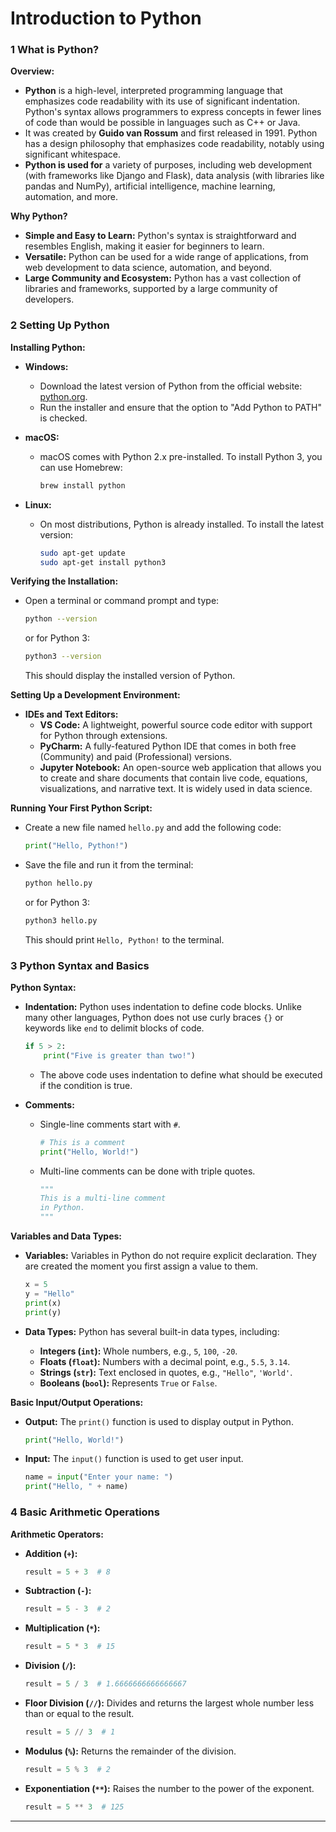 # **Introduction to Python**

### **1 What is Python?**

**Overview:**
- **Python** is a high-level, interpreted programming language that emphasizes code readability with its use of significant indentation. Python's syntax allows programmers to express concepts in fewer lines of code than would be possible in languages such as C++ or Java.
- It was created by **Guido van Rossum** and first released in 1991. Python has a design philosophy that emphasizes code readability, notably using significant whitespace.
- **Python is used for** a variety of purposes, including web development (with frameworks like Django and Flask), data analysis (with libraries like pandas and NumPy), artificial intelligence, machine learning, automation, and more.

**Why Python?**
- **Simple and Easy to Learn:** Python's syntax is straightforward and resembles English, making it easier for beginners to learn.
- **Versatile:** Python can be used for a wide range of applications, from web development to data science, automation, and beyond.
- **Large Community and Ecosystem:** Python has a vast collection of libraries and frameworks, supported by a large community of developers.

### **2 Setting Up Python**

**Installing Python:**
- **Windows:**
  - Download the latest version of Python from the official website: [python.org](https://www.python.org/downloads/).
  - Run the installer and ensure that the option to "Add Python to PATH" is checked.
  
- **macOS:**
  - macOS comes with Python 2.x pre-installed. To install Python 3, you can use Homebrew:
    ```bash
    brew install python
    ```

- **Linux:**
  - On most distributions, Python is already installed. To install the latest version:
    ```bash
    sudo apt-get update
    sudo apt-get install python3
    ```

**Verifying the Installation:**
- Open a terminal or command prompt and type:
  ```bash
  python --version
  ```
  or for Python 3:
  ```bash
  python3 --version
  ```
  This should display the installed version of Python.

**Setting Up a Development Environment:**
- **IDEs and Text Editors:**
  - **VS Code:** A lightweight, powerful source code editor with support for Python through extensions.
  - **PyCharm:** A fully-featured Python IDE that comes in both free (Community) and paid (Professional) versions.
  - **Jupyter Notebook:** An open-source web application that allows you to create and share documents that contain live code, equations, visualizations, and narrative text. It is widely used in data science.

**Running Your First Python Script:**
- Create a new file named `hello.py` and add the following code:
  ```python
  print("Hello, Python!")
  ```
- Save the file and run it from the terminal:
  ```bash
  python hello.py
  ```
  or for Python 3:
  ```bash
  python3 hello.py
  ```
  This should print `Hello, Python!` to the terminal.

### **3 Python Syntax and Basics**

**Python Syntax:**
- **Indentation:** Python uses indentation to define code blocks. Unlike many other languages, Python does not use curly braces `{}` or keywords like `end` to delimit blocks of code.
  ```python
  if 5 > 2:
      print("Five is greater than two!")
  ```
  - The above code uses indentation to define what should be executed if the condition is true.

- **Comments:**
  - Single-line comments start with `#`.
    ```python
    # This is a comment
    print("Hello, World!")
    ```
  - Multi-line comments can be done with triple quotes.
    ```python
    """
    This is a multi-line comment
    in Python.
    """
    ```

**Variables and Data Types:**
- **Variables:** Variables in Python do not require explicit declaration. They are created the moment you first assign a value to them.
  ```python
  x = 5
  y = "Hello"
  print(x)
  print(y)
  ```

- **Data Types:** Python has several built-in data types, including:
  - **Integers (`int`):** Whole numbers, e.g., `5`, `100`, `-20`.
  - **Floats (`float`):** Numbers with a decimal point, e.g., `5.5`, `3.14`.
  - **Strings (`str`):** Text enclosed in quotes, e.g., `"Hello"`, `'World'`.
  - **Booleans (`bool`):** Represents `True` or `False`.

**Basic Input/Output Operations:**
- **Output:** The `print()` function is used to display output in Python.
  ```python
  print("Hello, World!")
  ```
- **Input:** The `input()` function is used to get user input.
  ```python
  name = input("Enter your name: ")
  print("Hello, " + name)
  ```

### **4 Basic Arithmetic Operations**

**Arithmetic Operators:**
- **Addition (`+`):**
  ```python
  result = 5 + 3  # 8
  ```
- **Subtraction (`-`):**
  ```python
  result = 5 - 3  # 2
  ```
- **Multiplication (`*`):**
  ```python
  result = 5 * 3  # 15
  ```
- **Division (`/`):**
  ```python
  result = 5 / 3  # 1.6666666666666667
  ```
- **Floor Division (`//`):** Divides and returns the largest whole number less than or equal to the result.
  ```python
  result = 5 // 3  # 1
  ```
- **Modulus (`%`):** Returns the remainder of the division.
  ```python
  result = 5 % 3  # 2
  ```
- **Exponentiation (`**`):** Raises the number to the power of the exponent.
  ```python
  result = 5 ** 3  # 125
  ```

---